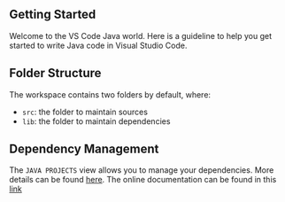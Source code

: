 ## Getting Started

Welcome to the VS Code Java world. Here is a guideline to help you get started to write Java code in Visual Studio Code.

## Folder Structure

The workspace contains two folders by default, where:

- `src`: the folder to maintain sources
- `lib`: the folder to maintain dependencies

## Dependency Management

The `JAVA PROJECTS` view allows you to manage your dependencies. More details can be found [here](https://github.com/microsoft/vscode-java-dependency#manage-dependencies).
 The online documentation can be found in this [link](https://drive.google.com/file/d/1imEMJSHd0QgD-2bxpuYEVEBkuZ2XP_U4/view?usp=sharing)